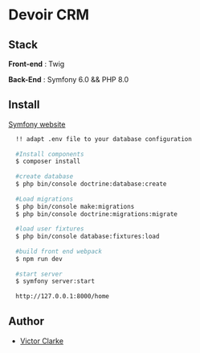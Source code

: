 # Devoir CRM

## Stack

**Front-end** : Twig

**Back-End** : Symfony 6.0 && PHP 8.0

## Install

[Symfony website](https://symfony.com/download)

```bash
  !! adapt .env file to your database configuration
  
  #Install components
  $ composer install
    
  #create database
  $ php bin/console doctrine:database:create
  
  #Load migrations
  $ php bin/console make:migrations
  $ php bin/console doctrine:migrations:migrate
  
  #load user fixtures
  $ php bin/console database:fixtures:load
  
  #build front end webpack
  $ npm run dev
  
  #start server  
  $ symfony server:start
  
  http://127.0.0.1:8000/home
```

## Author
- [Victor Clarke](https://github.com/Greugreu)